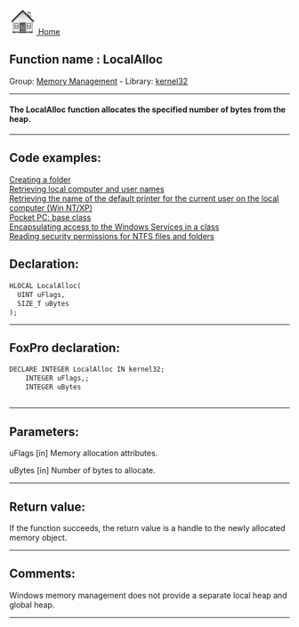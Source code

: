 [<img src="../../images/home.png"> Home ](https://github.com/VFPX/Win32API)  

## Function name : LocalAlloc
Group: [Memory Management](../../functions_group.md#Memory_Management)  -  Library: [kernel32](../../libraries.md#kernel32)  
***  


#### The LocalAlloc function allocates the specified number of bytes from the heap.
***  


## Code examples:
[Creating a folder](../../samples/sample_001.md)  
[Retrieving local computer and user names](../../samples/sample_041.md)  
[Retrieving the name of the default printer for the current user on the local computer (Win NT/XP)](../../samples/sample_360.md)  
[Pocket PC: base class](../../samples/sample_440.md)  
[Encapsulating access to the Windows Services in a class](../../samples/sample_476.md)  
[Reading security permissions for NTFS files and folders](../../samples/sample_516.md)  

## Declaration:
```foxpro  
HLOCAL LocalAlloc(
  UINT uFlags,
  SIZE_T uBytes
);  
```  
***  


## FoxPro declaration:
```foxpro  
DECLARE INTEGER LocalAlloc IN kernel32;
	INTEGER uFlags,;
	INTEGER uBytes
  
```  
***  


## Parameters:
uFlags 
[in] Memory allocation attributes. 

uBytes 
[in] Number of bytes to allocate.  
***  


## Return value:
If the function succeeds, the return value is a handle to the newly allocated memory object.  
***  


## Comments:
Windows memory management does not provide a separate local heap and global heap.  
  
***  

